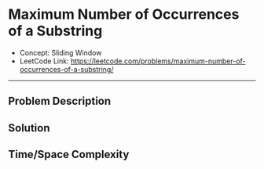 # Maximum Number of Occurrences of a Substring

- Concept: Sliding Window
- LeetCode Link: https://leetcode.com/problems/maximum-number-of-occurrences-of-a-substring/

---

## Problem Description

## Solution

## Time/Space Complexity


